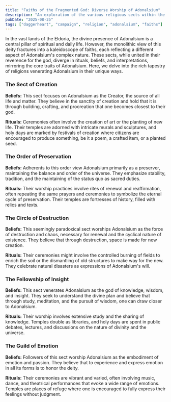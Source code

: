 ```yaml
---
title: "Faiths of the Fragmented God: Diverse Worship of Adonalsium"
description: "An exploration of the various religious sects within the Atherian Empire that worship Adonalsium, reflecting the duality and diversity of its nature."
pubDate: "2025-08-25"
tags: ["daggerheart", "campaign", "religion", "adonalsium", "faiths"]
---
```

In the vast lands of the Eldoria, the divine presence of Adonalsium is a central pillar of spiritual and daily life. However, the monolithic view of this deity fractures into a kaleidoscope of faiths, each reflecting a different aspect of Adonalsium's complex nature. These sects, while united in their reverence for the god, diverge in rituals, beliefs, and interpretations, mirroring the core traits of Adonalsium. Here, we delve into the rich tapestry of religions venerating Adonalsium in their unique ways.

### The Sect of Creation

**Beliefs:** This sect focuses on Adonalsium as the Creator, the source of all life and matter. They believe in the sanctity of creation and hold that it is through building, crafting, and procreation that one becomes closest to their god.

**Rituals:** Ceremonies often involve the creation of art or the planting of new life. Their temples are adorned with intricate murals and sculptures, and holy days are marked by festivals of creation where citizens are encouraged to produce something, be it a poem, a crafted item, or a planted seed.

### The Order of Preservation

**Beliefs:** Adherents to this order view Adonalsium primarily as a preserver, maintaining the balance and order of the universe. They emphasize stability, tradition, and the maintaining of the status quo as sacred duties.

**Rituals:** Their worship practices involve rites of renewal and reaffirmation, often repeating the same prayers and ceremonies to symbolize the eternal cycle of preservation. Their temples are fortresses of history, filled with relics and texts.

### The Circle of Destruction

**Beliefs:** This seemingly paradoxical sect worships Adonalsium as the force of destruction and chaos, necessary for renewal and the cyclical nature of existence. They believe that through destruction, space is made for new creation.

**Rituals:** Their ceremonies might involve the controlled burning of fields to enrich the soil or the dismantling of old structures to make way for the new. They celebrate natural disasters as expressions of Adonalsium's will.

### The Fellowship of Insight

**Beliefs:** This sect venerates Adonalsium as the god of knowledge, wisdom, and insight. They seek to understand the divine plan and believe that through study, meditation, and the pursuit of wisdom, one can draw closer to Adonalsium.

**Rituals:** Their worship involves extensive study and the sharing of knowledge. Temples double as libraries, and holy days are spent in public debates, lectures, and discussions on the nature of divinity and the universe.

### The Guild of Emotion

**Beliefs:** Followers of this sect worship Adonalsium as the embodiment of emotion and passion. They believe that to experience and express emotion in all its forms is to honor the deity.

**Rituals:** Their ceremonies are vibrant and varied, often involving music, dance, and theatrical performances that evoke a wide range of emotions. Temples are places of refuge where one is encouraged to fully express their feelings without judgment.
